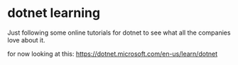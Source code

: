 # dotnet learning

Just following some online tutorials for dotnet to see what all the companies
love about it.

for now looking at this:
    https://dotnet.microsoft.com/en-us/learn/dotnet